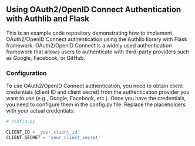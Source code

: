 ## Using OAuth2/OpenID Connect Authentication with Authlib and Flask

This is an example code repository demonstrating how to implement OAuth2/OpenID Connect authentication using the Authlib library with Flask framework. OAuth2/OpenID Connect is a widely used authentication framework that allows users to authenticate with third-party providers such as Google, Facebook, or GitHub.

### Configuration

To use OAuth2/OpenID Connect authentication, you need to obtain client credentials (client ID and client secret) from the authentication provider you want to use (e.g., Google, Facebook, etc.). Once you have the credentials, you need to configure them in the config.py file. Replace the placeholders with your actual credentials:

```python
# config.py

CLIENT_ID = 'your_client_id'
CLIENT_SECRET = 'your_client_secret'
```
